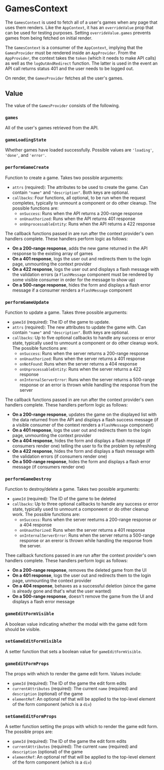 # GamesContext

The `GamesContext` is used to fetch all of a user's games when any page that uses them renders. Like the `AppContext`, it has an `overrideValue` prop that can be used for testing purposes. Setting `overrideValue.games` prevents games from being fetched on initial render.

The `GamesContext` is a consumer of the `AppContext`, implying that the `GamesProvider` must be rendered inside an `AppProvider`. From the `AppProvider`, the context takes the `token` (which it needs to make API calls) as well as the `logOutAndRedirect` function. The latter is used in the event an API call returns status 401 and the user needs to be logged out.

On render, the `GamesProvider` fetches all the user's games.

## Value

The value of the `GamesProvider` consists of the following.

### `games`

All of the user's games retrieved from the API.

### `gameLoadingState`

Whether games have loaded successfully. Possible values are `'loading'`, `'done'`, and `'error'`.

### `performGameCreate`

Function to create a game. Takes two possible arguments:

* `attrs` (required): The attributes to be used to create the game. Can contain `"name"` and `"description"`. Both keys are optional.
* `callbacks`: Four functions, all optional, to be run when the request completes, typically to unmount a component or do other cleanup. The possible functions are:
  * `onSuccess`: Runs when the API returns a 200-range response
  * `onUnauthorized`: Runs when the API returns 401 response
  * `onUnprocessableEntity`: Runs when the API returns a 422 response

The callback functions passed in are run after the context provider's own handlers complete. These handlers perform logic as follows:

* **On a 200-range response**, adds the new game returned in the API response to the existing array of games
* **On a 401 response**, logs the user out and redirects them to the login page, unmounting the context provider
* **On a 422 response**, logs the user out and displays a flash message with the validation errors (a `FlashMessage` component must be rendered by some visible consumer in order for the message to show up)
* **On a 500-range response**, hides the form and displays a flash error message if a consumer renders a `FlashMessage` component

### `performGameUpdate`

Function to update a game. Takes three possible arguments:

* `gameId` (required): The ID of the game to update.
* `attrs` (required): The new attributes to update the game with. Can contain `"name"` and `"description"`. Both keys are optional.
* `callbacks`: Up to five optional callbacks to handle any success or error state, typically used to unmount a component or do other cleanup work. The possible functions are:
  * `onSuccess`: Runs when the server returns a 200-range response
  * `onUnauthorized`: Runs when the server returns a 401 response
  * `onNotFound`: Runs when the server returns a 404 response
  * `onUnprocessableEntity`: Runs when the server returns a 422 response
  * `onInternalServerError`: Runs when the server returns a 500-range response or an error is thrown while handling the response from the server

The callback functions passed in are run after the context provider's own handlers complete. These handlers perform logic as follows:

* **On a 200-range response**, updates the game on the displayed list with the data returned from the API and displays a flash success message (if a visible consumer of the context renders a `FlashMessage` component)
* **On a 401 response**, logs the user out and redirects them to the login page, unmounting the context provider
* **On a 404 response**, hides the form and displays a flash message (if consumers render one) telling the user to fix the problem by refreshing
* **On a 422 response**, hides the form and displays a flash message with the validation errors (if consumers render one)
* **On a 500-range response**, hides the form and displays a flash error message (if consumers render one)

### `performGameDestroy`

Function to destroy/delete a game. Takes two possible arguments:

* `gameId` (required): The ID of the game to be deleted
* `callbacks`: Up to three optional callbacks to handle any success or error state, typically used to unmount a componeent or do other cleanup work. The possible functions are:
  * `onSuccess`: Runs when the server reeturns a 200-range response _or_ a 404 response
  * `onUnauthorized`: Runs when the server returns a 401 response
  * `onInternalServerError`: Runs when the server returns a 500-range response or an ereror is thrown while handling the response from the server.

Thee callback functions passed in are run after the context provider's own handlers complete. These handlers perform logic as follows:

* **On a 200-range response**, removes the deleted game from the UI
* **On a 401 response**, logs the user out and redirects them to the login page, unmounting the context provider
* **On a 404 response**, behaves as a successful deletion (since the game is already gone and that's what the user wanted)
* **On a 500-range response**, doesn't remove the game from the UI and displays a flash error message

### `gameEditFormVisible`

A boolean value indicating whether the modal with the game edit form should be visible.

### `setGameEditFormVisible`

A setter function that sets a boolean value for `gameEditFormVisible`.

### `gameEditFormProps`

The props with which to render the game edit form. Values include:

* `gameId` (required): The ID of the game the edit form edits
* `currentAttributes` (required): The current `name` (required) and `description` (optional) of the game
* `elementRef`: An optional ref that will be applied to the top-level element of the form component (which is a `div`)

### `setGameEditFormProps`

A setter function setting the props with which to render the game edit form. The possible props are:

* `gameId` (required): The ID of the game the edit form edits
* `currentAttributes` (required): The current `name` (required) and `description` (optional) of the game
* `elementRef`: An optional ref that will be applied to the top-level element of the form component (which is a `div`)
